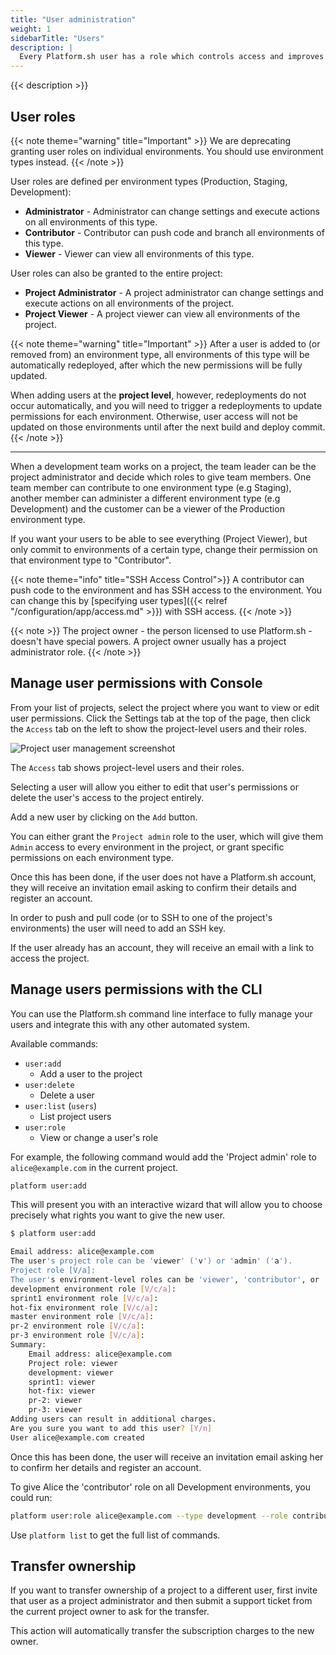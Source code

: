 ```yaml
---
title: "User administration"
weight: 1
sidebarTitle: "Users"
description: |
  Every Platform.sh user has a role which controls access and improves security on your project. Different roles are authorized to do different things with your applications, environments and users. You can use your collection of Roles to manage how users interact with Platform.sh.
---
```


{{< description >}}

## User roles

{{< note theme="warning" title="Important" >}}
We are deprecating granting user roles on individual environments. You should use environment types instead.
{{< /note >}}

User roles are defined per environment types (Production, Staging, Development):

* **Administrator** - Administrator can change settings and execute actions on all environments of this type.
* **Contributor** - Contributor can push code and branch all environments of this type.
* **Viewer** - Viewer can view all environments of this type.

User roles can also be granted to the entire project:

* **Project Administrator** - A project administrator can change settings and execute actions on all environments of the project.
* **Project Viewer** - A project viewer can view all environments of the project.

{{< note theme="warning" title="Important" >}}
After a user is added to (or removed from) an environment type, all environments of this type will be automatically redeployed, after which the new permissions will be fully updated.

When adding users at the **project level**, however, redeployments do not occur automatically, and you will need to trigger a redeployments to update permissions for each environment. Otherwise, user access will not be updated on those environments until after the next build and deploy commit.
{{< /note >}}

------------------------------------------------------------------------

When a development team works on a project, the team leader can be the project administrator and decide which roles to give team members. One team member can contribute to one environment type (e.g Staging), another member can administer a different environment type (e.g Development) and the customer can be a viewer of the Production environment type.

If you want your users to be able to see everything (Project Viewer), but only commit to environments of a certain type, change their permission on that environment type to "Contributor".

{{< note theme="info" title="SSH Access Control">}}
A contributor can push code to the environment and has SSH access to the environment. You can change this by [specifying user types]({{< relref "/configuration/app/access.md" >}}) with SSH access.
{{< /note >}}

{{< note >}}
The project owner - the person licensed to use Platform.sh - doesn't have special powers. A project owner usually has a project administrator role.
{{< /note >}}

## Manage user permissions with Console

From your list of projects, select the project where you want to view or edit user permissions. Click the Settings tab at the top of the page, then click the `Access` tab on the left to show the project-level users and their roles.

![Project user management screenshot](/images/management-console/settings-project-access.png)

The `Access` tab shows project-level users and their roles.

Selecting a user will allow you either to edit that user's permissions or delete the user's access to the project entirely.

Add a new user by clicking on the `Add` button.

You can either grant the `Project admin` role to the user, which will give them `Admin` access to every environment in the project, or grant specific permissions on each environment type.

Once this has been done, if the user does not have a Platform.sh account, they will receive an invitation email asking to confirm their details and register an account.

In order to push and pull code (or to SSH to one of the project's environments) the user will need to add an SSH key.

If the user already has an account, they will receive an email with a link to access the project.

## Manage users permissions with the CLI

You can use the Platform.sh command line interface to fully manage your users and integrate this with any other automated system.

Available commands:

* `user:add`
  * Add a user to the project
* `user:delete`
  * Delete a user
* `user:list` (`users`)
  * List project users
* `user:role`
  * View or change a user's role

For example, the following command would add the 'Project admin' role to `alice@example.com` in the current project.

```bash
platform user:add
```

This will present you with an interactive wizard that will allow you to choose precisely what rights you want to give the new user.

```bash
$ platform user:add

Email address: alice@example.com
The user's project role can be 'viewer' ('v') or 'admin' ('a').
Project role [V/a]:
The user's environment-level roles can be 'viewer', 'contributor', or 'admin'.
development environment role [V/c/a]:
sprint1 environment role [V/c/a]:
hot-fix environment role [V/c/a]:
master environment role [V/c/a]:
pr-2 environment role [V/c/a]:
pr-3 environment role [V/c/a]:
Summary:
    Email address: alice@example.com
    Project role: viewer
    development: viewer
    sprint1: viewer
    hot-fix: viewer
    pr-2: viewer
    pr-3: viewer
Adding users can result in additional charges.
Are you sure you want to add this user? [Y/n]
User alice@example.com created
```

Once this has been done, the user will receive an invitation email asking her to confirm her details and register an account.

To give Alice the 'contributor' role on all Development environments, you could run:

```bash
platform user:role alice@example.com --type development --role contributor
```

Use `platform list` to get the full list of commands.

## Transfer ownership

If you want to transfer ownership of a project to a different user, first invite that user as a project administrator and then submit a support ticket from the current project owner to ask for the transfer.

This action will automatically transfer the subscription charges to the new owner.
